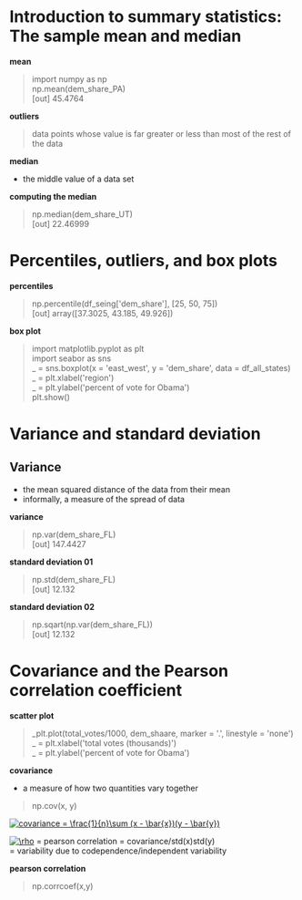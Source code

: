 # Introduction to summary statistics: The sample mean and median
__mean__
> import numpy as np  
> np.mean(dem_share_PA)  
> [out] 45.4764

__outliers__
> data points whose value is far greater or less than most of the rest of the data

__median__
- the middle value of a data set

__computing the median__
> np.median(dem_share_UT)  
> [out] 22.46999

# Percentiles, outliers, and box plots
__percentiles__
> np.percentile(df_seing['dem_share'], [25, 50, 75])  
> [out] array([37.3025, 43.185, 49.926])

__box plot__
> import matplotlib.pyplot as plt  
> import seabor as sns  
> _ = sns.boxplot(x = 'east_west', y = 'dem_share', data = df_all_states)  
> _ = plt.xlabel('region')  
> _ = plt.ylabel('percent of vote for Obama')  
> plt.show()

# Variance and standard deviation
## Variance
- the mean squared distance of the data from their mean
- informally, a measure of the spread of data

__variance__
> np.var(dem_share_FL)  
> [out] 147.4427

__standard deviation 01__
> np.std(dem_share_FL)  
> [out] 12.132

__standard deviation 02__
> np.sqart(np.var(dem_share_FL))  
> [out] 12.132

# Covariance and the Pearson correlation coefficient
__scatter plot__
> _plt.plot(total_votes/1000, dem_shaare, marker = '.', linestyle = 'none')  
> _ = plt.xlabel('total votes (thousands)')  
> _ = plt.ylabel('percent of vote for Obama')  

__covariance__
- a measure of how two quantities vary together
> np.cov(x, y)

<a href="https://www.codecogs.com/eqnedit.php?latex=covariance&space;=&space;\frac{1}{n}\sum&space;(x&space;-&space;\bar{x})(y&space;-&space;\bar{y})" target="_blank"><img src="https://latex.codecogs.com/gif.latex?covariance&space;=&space;\frac{1}{n}\sum&space;(x&space;-&space;\bar{x})(y&space;-&space;\bar{y})" title="covariance = \frac{1}{n}\sum (x - \bar{x})(y - \bar{y})" /></a>

<a href="https://www.codecogs.com/eqnedit.php?latex=\rho" target="_blank"><img src="https://latex.codecogs.com/gif.latex?\rho" title="\rho" /></a> = pearson correlation = covariance/std(x)std(y)  
= variability due to codependence/independent variability

__pearson correlation__
> np.corrcoef(x,y)

